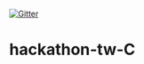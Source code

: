[![Gitter](https://badges.gitter.im/hackathon-tw-C/community.svg)](https://gitter.im/hackathon-tw-C/community?utm_source=badge&utm_medium=badge&utm_campaign=pr-badge)
# hackathon-tw-C
